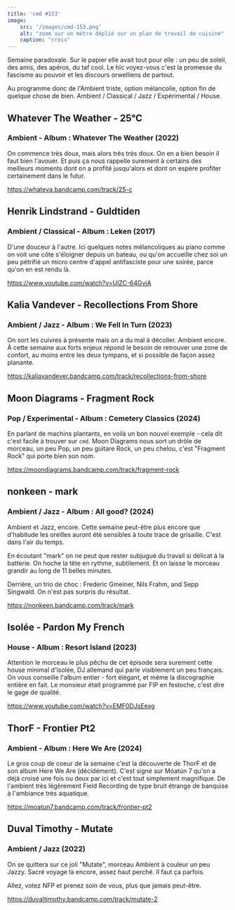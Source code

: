 ```yaml
---
title: 'cmd #153'
image:  
    src: '/images/cmd-153.png'
    alt: "zoom sur un mètre déplié sur un plan de travail de cuisine" 
    caption: "croix"
---
```


Semaine paradoxale. Sur le papier elle avait tout pour elle : un peu de soleil, des amis, des apéros, du taf cool. Le hic voyez-vous c'est la promesse du fascisme au pouvoir et les discours orwelliens de partout.

Au programme donc de l'Ambient triste, option mélancolie, option fin de quelque chose de bien. Ambient / Classical / Jazz / Expérimental / House.


## Whatever The Weather - 25°C

### Ambient - Album : Whatever The Weather  (2022)

On commence très doux, mais alors très très doux. On en a bien besoin il faut bien l'avouer. Et puis ça nous rappelle surement à certains des meilleurs moments dont on a profité jusqu'alors et dont on espère profiter certainement dans le futur. 

https://whateva.bandcamp.com/track/25-c

## Henrik Lindstrand - Guldtiden

### Ambient / Classical - Album : Leken (2017)

D'une douceur à l'autre. Ici quelques notes mélancoliques au piano comme on voit une côte s'éloigner depuis un bateau, ou qu'on accueille chez soi un peu pétrifié un micro centre d'appel antifasciste pour une soirée, parce qu'on en est rendu là.

https://www.youtube.com/watch?v=UlZC-64GviA

## Kalia Vandever - Recollections From Shore 

### Ambient / Jazz - Album : We Fell In Turn (2023)

On sort les cuivres à présente mais on a du mal à décoller. Ambient encore. À cette semaine aux forts enjeux répond le besoin de retrouver une zone de confort, au moins entre les deux tympans, et si possible de façon assez planante.

https://kaliavandever.bandcamp.com/track/recollections-from-shore

## Moon Diagrams - Fragment Rock

### Pop / Experimental - Album : Cemetery Classics (2024)

En parlant de machins plantants, en voilà un bon nouvel exemple - cela dit c'est facile à trouver sur `cmd`. Moon Diagrams nous sort un drôle de morceau, un peu Pop, un peu guitare Rock, un peu chelou, c'est "Fragment Rock" qui porte bien son nom.

https://moondiagrams.bandcamp.com/track/fragment-rock

## nonkeen - mark 

### Ambient / Jazz - Album : All good? (2024)

Ambient et Jazz, encore. Cette semaine peut-être plus encore que d'habitude les oreilles auront été sensibles à toute trace de grisaille. C'est dans l'air du temps.

En écoutant "mark" on ne peut que rester subjugué du travail si délicat à la batterie. On hoche la tête en rythme, subtilement. Et on laisse le morceau grandir au long de 11 belles minutes.

Derrière, un trio de choc : Frederic Gmeiner, Nils Frahm, and Sepp Singwald. On n'est pas surpris du résultat. 

https://nonkeen.bandcamp.com/track/mark

## Isolée - Pardon My French 

### House - Album : Resort Island (2023)

Attention le morceau le plus pêchu de cet épisode sera surement cette house minimal d'Isolée, DJ allemand qui parle visiblement un peu français. On vous conseille l'album entier - fort élégant, et même la discographie entière en fait. Le monsieur était programmé par FIP en festoche, c'est dire le gage de qualité.

https://www.youtube.com/watch?v=EMF0DJsEexg

## ThorF - Frontier Pt2 

### Ambient - Album : Here We Are (2024)

Le gros coup de coeur de la semaine c'est la découverte de ThorF et de son album Here We Are (décidément). C'est signé sur Móatún 7 qu'on a déjà croisé une fois ou deux par ici et c'est tout simplement magnifique. De l'ambient très légèrement Field Recording de type bruit étrange de banquise à l'ambiance très aquatique.

https://moatun7.bandcamp.com/track/frontier-pt2

## Duval Timothy - Mutate 

### Ambient / Jazz (2022)

On se quittera sur ce joli "Mutate", morceau Ambient à couleur un peu Jazzy. Sacré voyage là encore, assez haut perché. Il faut ça parfois.

Allez, votez NFP et prenez soin de vous, plus que jamais peut-être.

https://duvaltimothy.bandcamp.com/track/mutate-2
